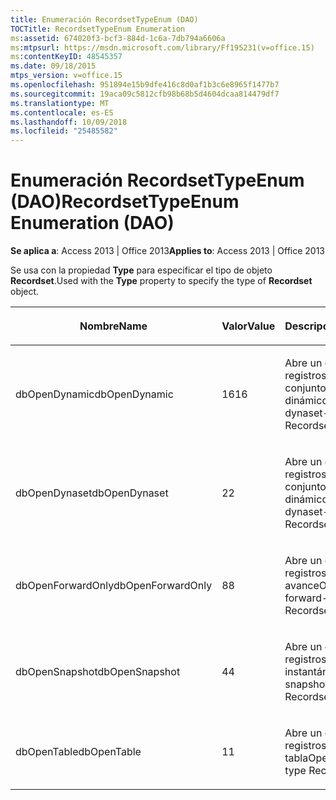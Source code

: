 ```yaml
---
title: Enumeración RecordsetTypeEnum (DAO)
TOCTitle: RecordsetTypeEnum Enumeration
ms:assetid: 674020f3-bcf3-884d-1c6a-7db794a6606a
ms:mtpsurl: https://msdn.microsoft.com/library/Ff195231(v=office.15)
ms:contentKeyID: 48545357
ms.date: 09/18/2015
mtps_version: v=office.15
ms.openlocfilehash: 951894e15b9dfe416c8d0af1b3c6e8965f1477b7
ms.sourcegitcommit: 19aca09c5812cfb98b68b5d4604dcaa814479df7
ms.translationtype: MT
ms.contentlocale: es-ES
ms.lasthandoff: 10/09/2018
ms.locfileid: "25485582"
---
```

# <a name="recordsettypeenum-enumeration-dao"></a><span data-ttu-id="a61ed-102">Enumeración RecordsetTypeEnum (DAO)</span><span class="sxs-lookup"><span data-stu-id="a61ed-102">RecordsetTypeEnum Enumeration (DAO)</span></span>


<span data-ttu-id="a61ed-103">**Se aplica a**: Access 2013 | Office 2013</span><span class="sxs-lookup"><span data-stu-id="a61ed-103">**Applies to**: Access 2013 | Office 2013</span></span>

<span data-ttu-id="a61ed-104">Se usa con la propiedad **Type** para especificar el tipo de objeto **Recordset**.</span><span class="sxs-lookup"><span data-stu-id="a61ed-104">Used with the **Type** property to specify the type of **Recordset** object.</span></span>

<table>
<colgroup>
<col style="width: 33%" />
<col style="width: 33%" />
<col style="width: 33%" />
</colgroup>
<thead>
<tr class="header">
<th><p><span data-ttu-id="a61ed-105">Nombre</span><span class="sxs-lookup"><span data-stu-id="a61ed-105">Name</span></span></p></th>
<th><p><span data-ttu-id="a61ed-106">Valor</span><span class="sxs-lookup"><span data-stu-id="a61ed-106">Value</span></span></p></th>
<th><p><span data-ttu-id="a61ed-107">Descripción</span><span class="sxs-lookup"><span data-stu-id="a61ed-107">Description</span></span></p></th>
</tr>
</thead>
<tbody>
<tr class="odd">
<td><p><span data-ttu-id="a61ed-108">dbOpenDynamic</span><span class="sxs-lookup"><span data-stu-id="a61ed-108">dbOpenDynamic</span></span></p></td>
<td><p><span data-ttu-id="a61ed-109">16</span><span class="sxs-lookup"><span data-stu-id="a61ed-109">16</span></span></p></td>
<td><p><span data-ttu-id="a61ed-110">Abre un conjunto de registros de tipo conjunto de registros dinámicos</span><span class="sxs-lookup"><span data-stu-id="a61ed-110">Opens a dynaset-type Recordset</span></span></p></td>
</tr>
<tr class="even">
<td><p><span data-ttu-id="a61ed-111">dbOpenDynaset</span><span class="sxs-lookup"><span data-stu-id="a61ed-111">dbOpenDynaset</span></span></p></td>
<td><p><span data-ttu-id="a61ed-112">2</span><span class="sxs-lookup"><span data-stu-id="a61ed-112">2</span></span></p></td>
<td><p><span data-ttu-id="a61ed-113">Abre un conjunto de registros de tipo conjunto de registros dinámicos</span><span class="sxs-lookup"><span data-stu-id="a61ed-113">Opens a dynaset-type Recordset</span></span></p></td>
</tr>
<tr class="odd">
<td><p><span data-ttu-id="a61ed-114">dbOpenForwardOnly</span><span class="sxs-lookup"><span data-stu-id="a61ed-114">dbOpenForwardOnly</span></span></p></td>
<td><p><span data-ttu-id="a61ed-115">8</span><span class="sxs-lookup"><span data-stu-id="a61ed-115">8</span></span></p></td>
<td><p><span data-ttu-id="a61ed-116">Abre un conjunto de registros de tipo de solo avance</span><span class="sxs-lookup"><span data-stu-id="a61ed-116">Opens a forward-only type Recordset</span></span></p></td>
</tr>
<tr class="even">
<td><p><span data-ttu-id="a61ed-117">dbOpenSnapshot</span><span class="sxs-lookup"><span data-stu-id="a61ed-117">dbOpenSnapshot</span></span></p></td>
<td><p><span data-ttu-id="a61ed-118">4</span><span class="sxs-lookup"><span data-stu-id="a61ed-118">4</span></span></p></td>
<td><p><span data-ttu-id="a61ed-119">Abre un conjunto de registros de tipo instantánea</span><span class="sxs-lookup"><span data-stu-id="a61ed-119">Opens a snapshot-type Recordset</span></span></p></td>
</tr>
<tr class="odd">
<td><p><span data-ttu-id="a61ed-120">dbOpenTable</span><span class="sxs-lookup"><span data-stu-id="a61ed-120">dbOpenTable</span></span></p></td>
<td><p><span data-ttu-id="a61ed-121">1</span><span class="sxs-lookup"><span data-stu-id="a61ed-121">1</span></span></p></td>
<td><p><span data-ttu-id="a61ed-122">Abre un conjunto de registros de tipo tabla</span><span class="sxs-lookup"><span data-stu-id="a61ed-122">Opens a table-type Recordset</span></span></p></td>
</tr>
</tbody>
</table>

